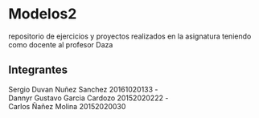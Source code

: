 # Modelos2
repositorio de ejercicios y proyectos realizados en la asignatura teniendo como docente al profesor Daza
## Integrantes
Sergio Duvan Nuñez Sanchez 20161020133 -    
Dannyr Gustavo Garcia Cardozo 20152020222 -   
Carlos Ñañez Molina 20152020030  
